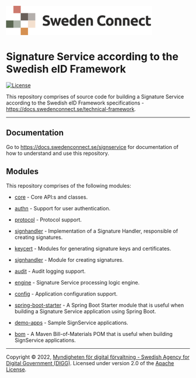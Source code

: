 ![Logo](docs/images/sweden-connect.png)


# Signature Service according to the Swedish eID Framework

[![License](https://img.shields.io/badge/License-Apache%202.0-blue.svg)](https://opensource.org/licenses/Apache-2.0)

This repository comprises of source code for building a Signature Service according to the Swedish eID 
Framework specifications - https://docs.swedenconnect.se/technical-framework.

-----

## Documentation

Go to https://docs.swedenconnect.se/signservice for documentation of how to understand and use this repository.

## Modules

This repository comprises of the following modules:

* [core](core) - Core API:s and classes.

* [authn](authn) - Support for user authentication.

* [protocol](protocol) - Protocol support.

* [signhandler](signhandler) - Implementation of a Signature Handler, responsible of creating signatures.

* [keycert](keycert) - Modules for generating signature keys and certificates.

* [signhandler](signhandler) - Module for creating signatures.

* [audit](audit) - Audit logging support.

* [engine](engine) - Signature Service processing logic engine.

* [config](config) - Application configuration support.

* [spring-boot-starter](spring-boot-starter) - A Spring Boot Starter module that is useful when building a Signature Service application using Spring Boot.

* [demo-apps](demo-apps) - Sample SignService applications.

* [bom](bom) - A Maven Bill-of-Materials POM that is useful when building SignService applications.

-----

Copyright &copy; 2022, [Myndigheten för digital förvaltning - Swedish Agency for Digital Government (DIGG)](http://www.digg.se). Licensed under version 2.0 of the [Apache License](http://www.apache.org/licenses/LICENSE-2.0).
